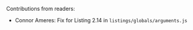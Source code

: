 Contributions from readers:

* Connor Ameres: Fix for Listing 2.14 in `listings/globals/arguments.js`
